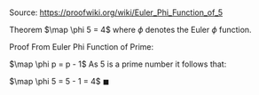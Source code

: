 # 

Source: https://proofwiki.org/wiki/Euler_Phi_Function_of_5

Theorem
$\map \phi 5 = 4$
where $\phi$ denotes the Euler $\phi$ function.


Proof
From Euler Phi Function of Prime:

$\map \phi p = p - 1$
As $5$ is a prime number it follows that:

$\map \phi 5 = 5 - 1 = 4$
$\blacksquare$





